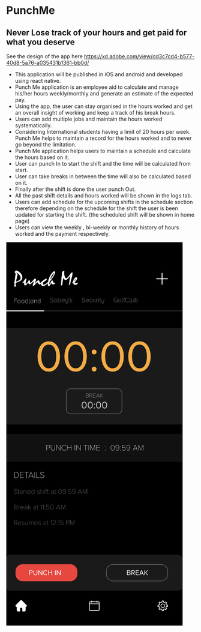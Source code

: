 # PunchMe
## Never Lose track of your hours and get paid for what you deserve

See the design of the app here
https://xd.adobe.com/view/cd3c7cd4-b577-40d8-5a76-a035431b1361-bb0d/

- This application will be published in iOS and android and developed using react native.
- Punch Me application is an employee aid to calculate and manage his/her hours weekly/monthly and generate an estimate of the expected pay.
- Using the app, the user can stay organised in the hours worked and get an overall insight of working and keep a track of his break hours.
- Users can add multiple jobs and maintain the hours worked systematically.
- Considering International students having a limit of 20 hours per week. Punch Me helps to maintain a record for the hours worked and to never go beyond the limitation.
- Punch Me application helps users to maintain a schedule and calculate the hours based on it.
- User can punch In to start the shift and the time will be calculated from start.
- User can take breaks in between the time will also be calculated based on it.
- Finally after the shift is done the user punch Out.
- All the past shift details and hours worked will be shown in the logs tab.
- Users can add schedule for the upcoming shifts in the schedule section therefore depending on the schedule for the shift the user is been updated for starting the shift. (the scheduled shift will be shown in home page)
- Users can view the weekly , bi-weekly or monthly history of hours worked and the payment  respectively.

![punchme](PunchMe.png)

